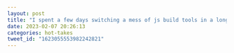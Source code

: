 ```yaml
---
layout: post
title: "I spent a few days switching a mess of js build tools in a long-running Rails app we have to webpack before seeing that Rails has sunsetted support for webpacker. The conversion instead to import maps and *no JS build tool* took 3 hours and works perfectly. Rails + Hotwire ftw."
date: 2023-02-07 20:26:13
categories: hot-takes
tweet_id: "1623055553982242821"
---
```



<!-- Original tweet: https://twitter.com/i/status/1623055553982242821 -->